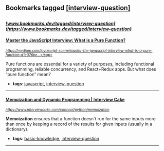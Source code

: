 ## Bookmarks tagged [[interview-question]](https://www.bookmarks.dev?q=[interview-question])

_<sup><sup>[www.bookmarks.dev/tagged/interview-question](https://www.bookmarks.dev/tagged/interview-question)</sup></sup>_
---
#### [Master the JavaScript Interview: What is a Pure Function?](https://medium.com/javascript-scene/master-the-javascript-interview-what-is-a-pure-function-d1c076bec976)
_<sup>https://medium.com/javascript-scene/master-the-javascript-interview-what-is-a-pure-function-d1c076be...</sup>_

Pure functions are essential for a variety of purposes, including functional programming, reliable concurrency, and React+Redux apps. But what does “pure function” mean?
* **tags**: [javascript](../tagged/javascript.md), [interview-question](../tagged/interview-question.md)
---
#### [Memoization and Dynamic Programming | Interview Cake](https://www.interviewcake.com/concept/python/memoization)
_<sup>https://www.interviewcake.com/concept/python/memoization</sup>_

**Memoization** ensures that a function doesn't run for the same inputs more than once by keeping a record of the results for given inputs (usually in a dictionary).


* **tags**: [basic-knowledge](../tagged/basic-knowledge.md), [interview-question](../tagged/interview-question.md)
---
